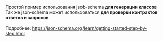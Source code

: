 Простой пример использования jsob-schema <b>для генерации классов</b><br>
Так же json-schema может использоваться <b>для проверки контрактов ответов и запросов</b><br>
<br>
Подробнее: https://json-schema.org/learn/getting-started-step-by-step.html
